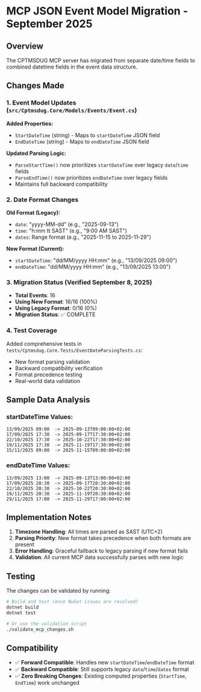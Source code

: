 # MCP JSON Event Model Migration - September 2025

## Overview
The CPTMSDUG MCP server has migrated from separate date/time fields to combined datetime fields in the event data structure.

## Changes Made

### 1. Event Model Updates (`src/Cptmsdug.Core/Models/Events/Event.cs`)

**Added Properties:**
- `StartDateTime` (string) - Maps to `startDateTime` JSON field
- `EndDateTime` (string) - Maps to `endDateTime` JSON field

**Updated Parsing Logic:**
- `ParseStartTime()` now prioritizes `startDateTime` over legacy `date`/`time` fields
- `ParseEndTime()` now prioritizes `endDateTime` over legacy fields
- Maintains full backward compatibility

### 2. Date Format Changes

**Old Format (Legacy):**
- `date`: "yyyy-MM-dd" (e.g., "2025-09-13")
- `time`: "h:mm tt SAST" (e.g., "9:00 AM SAST")
- `dates`: Range format (e.g., "2025-11-15 to 2025-11-29")

**New Format (Current):**
- `startDateTime`: "dd/MM/yyyy HH:mm" (e.g., "13/09/2025 09:00")
- `endDateTime`: "dd/MM/yyyy HH:mm" (e.g., "13/09/2025 13:00")

### 3. Migration Status (Verified September 8, 2025)

- **Total Events**: 16
- **Using New Format**: 16/16 (100%)
- **Using Legacy Format**: 0/16 (0%)
- **Migration Status**: ✅ COMPLETE

### 4. Test Coverage

Added comprehensive tests in `tests/Cptmsdug.Core.Tests/EventDateParsingTests.cs`:
- New format parsing validation
- Backward compatibility verification
- Format precedence testing
- Real-world data validation

## Sample Data Analysis

### startDateTime Values:
```
13/09/2025 09:00  -> 2025-09-13T09:00:00+02:00
17/09/2025 17:30  -> 2025-09-17T17:30:00+02:00
22/10/2025 17:30  -> 2025-10-22T17:30:00+02:00
19/11/2025 17:30  -> 2025-11-19T17:30:00+02:00
15/11/2025 09:00  -> 2025-11-15T09:00:00+02:00
```

### endDateTime Values:
```
13/09/2025 13:00  -> 2025-09-13T13:00:00+02:00
17/09/2025 20:30  -> 2025-09-17T20:30:00+02:00
22/10/2025 20:30  -> 2025-10-22T20:30:00+02:00
19/11/2025 20:30  -> 2025-11-19T20:30:00+02:00
29/11/2025 17:00  -> 2025-11-29T17:00:00+02:00
```

## Implementation Notes

1. **Timezone Handling**: All times are parsed as SAST (UTC+2)
2. **Parsing Priority**: New format takes precedence when both formats are present
3. **Error Handling**: Graceful fallback to legacy parsing if new format fails
4. **Validation**: All current MCP data successfully parses with new logic

## Testing

The changes can be validated by running:
```bash
# Build and test (once NuGet issues are resolved)
dotnet build
dotnet test

# Or use the validation script
./validate_mcp_changes.sh
```

## Compatibility

- ✅ **Forward Compatible**: Handles new `startDateTime`/`endDateTime` format
- ✅ **Backward Compatible**: Still supports legacy `date`/`time`/`dates` format
- ✅ **Zero Breaking Changes**: Existing computed properties (`StartTime`, `EndTime`) work unchanged